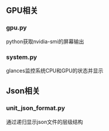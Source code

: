 
## GPU相关
### gpu.py
python获取nvidia-smi的屏幕输出

### system.py
glances监控系统CPU和GPU的状态并显示

## Json相关
### unit_json_format.py
通过递归显示json文件的层级结构



